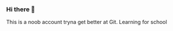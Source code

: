 ### Hi there 👋


This is a noob account tryna get better at Git. Learning for school

<!--
**ThatGremlin/ThatGremlin** is a ✨ _special_ ✨ repository because its `README.md` (this file) appears on your GitHub profile.

Here are some ideas to get you started:

This is a noob account tryna get better at Git. Learning for school
-->
